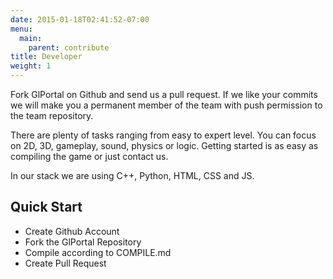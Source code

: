 ```yaml
---
date: 2015-01-18T02:41:52-07:00
menu:
  main:
    parent: contribute
title: Developer
weight: 1
---
```


Fork GlPortal on Github and send us a pull request. If we like your commits we will make you a permanent member of the team with push permission to the team repository.

There are plenty of tasks ranging from easy to expert level. You can focus on 2D, 3D, gameplay, sound, physics or logic. 
Getting started is as easy as compiling the game or just contact us.

In our stack we are using C++, Python, HTML, CSS and JS.

## Quick Start
- Create Github Account
- Fork the GlPortal Repository
- Compile according to COMPILE.md
- Create Pull Request
